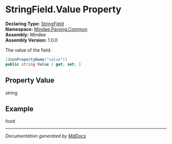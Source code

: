 ﻿<!--  
  <auto-generated>   
    The contents of this file were generated by a tool.  
    Changes to this file may be list if the file is regenerated  
  </auto-generated>   
-->

# StringField.Value Property

**Declaring Type:** [StringField](../index.md)  
**Namespace:** [Mindee.Parsing.Common](../../index.md)  
**Assembly:** Mindee  
**Assembly Version:** 1.0.0

The value of the field.

```csharp
[JsonPropertyName("value")]
public string Value { get; set; }
```

## Property Value

string

## Example

food

___

*Documentation generated by [MdDocs](https://github.com/ap0llo/mddocs)*
